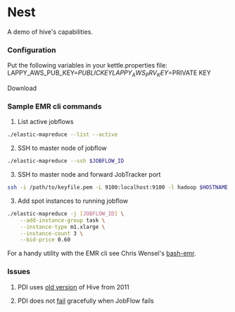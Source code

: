 Nest
======

A demo of hive's capabilities.

### Configuration ###

Put the following variables in your kettle.properties file:
LAPPY_AWS_PUB_KEY=$PUBLIC KEY
LAPPY_AWS_PRV_KEY=$PRIVATE KEY


Download 

### Sample EMR cli commands ###

1. List active jobflows
```bash
./elastic-mapreduce --list --active
```

2. SSH to master node of jobflow
```bash
./elastic-mapreduce --ssh $JOBFLOW_ID
```

3. SSH to master node and forward JobTracker port
```bash
ssh -i /path/to/keyfile.pem -L 9100:localhost:9100 -l hadoop $HOSTNAME
```

3. Add spot instances to running jobflow
```bash
./elastic-mapreduce -j [JOBFLOW_ID] \
    --add-instance-group task \
    --instance-type m1.xlarge \
    --instance-count 3 \
    --bid-price 0.60
```

For a handy utility with the EMR cli see Chris Wensel's [bash-emr](https://github.com/cwensel/bash-emr).

### Issues ###

1. PDI uses [old version](http://jira.pentaho.com/browse/PDI-9163) of Hive from 2011

2. PDI does not [fail](http://jira.pentaho.com/browse/PDI-9162) gracefully when JobFlow fails
